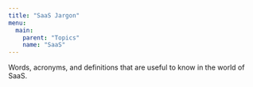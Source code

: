 ```yaml
---
title: "SaaS Jargon"
menu:
  main:
    parent: "Topics"
    name: "SaaS"
---
```

Words, acronyms, and definitions that are useful to know in the world of SaaS.
